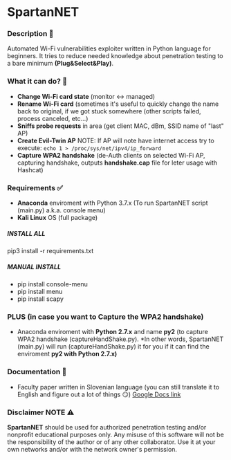 # SpartanNET
### Description 📝
Automated Wi-Fi vulnerabilities exploiter written in Python language for beginners.
It tries to reduce needed knowledge about penetration testing to a bare minimum **(Plug&Select&Play)**.
### What it can do? 👀
* **Change Wi-Fi card state** (monitor <-> managed)
* **Rename Wi-Fi card** (sometimes it's useful to quickly change the name back to original, if we got stuck somewhere (other scripts failed, process canceled, etc...)
* **Sniffs probe requests** in area (get client MAC, dBm, SSID name of "last" AP)
* **Create Evil-Twin AP** 
NOTE: If AP will note have internet access try to execute:
`echo 1 > /proc/sys/net/ipv4/ip_forward`
* **Capture WPA2 handshake** (de-Auth clients on selected Wi-Fi AP, capturing handshake, outputs **handshake.cap** file for leter usage with Hashcat) 
### Requirements ✅
* **Anaconda** enviroment with Python 3.7.x (To run SpartanNET script (main.py) a.k.a. console menu)
* **Kali Linux** OS (full package)
##### INSTALL ALL
pip3 install -r requirements.txt
##### MANUAL INSTALL
* pip install console-menu
* pip install menu
* pip install scapy
### PLUS (in case you want to Capture the WPA2 handshake) 
* Anaconda enviroment with **Python 2.7.x** and name **py2** (to capture WPA2 handshake (captureHandShake.py).
*In other words, SpartanNET (main.py) will run (captureHandShake.py) it for you if it can find the enviroment **py2 with Python 2.7.x)**
### Documentation 📘 
* Faculty paper written in Slovenian language (you can still translate it to English and figure out a lot of things 😏)
[Google Docs link](https://docs.google.com/document/d/1uIwj4-HJyQNUju9b_4l_-atU1H54xv4_uDSFtwpmb2o/edit?usp=sharing)
### Disclaimer NOTE ⚠️
**SpartanNET** should be used for authorized penetration testing and/or nonprofit educational purposes only. Any misuse of this software will not be the responsibility of the author or of any other collaborator. Use it at your own networks and/or with the network owner's permission.
